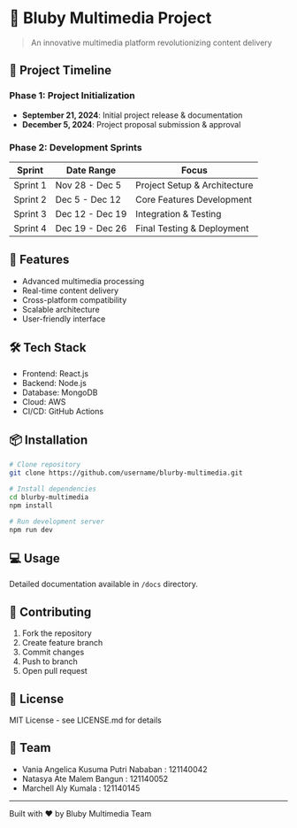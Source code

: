 # 📱 Bluby Multimedia Project

> An innovative multimedia platform revolutionizing content delivery

## 📅 Project Timeline

### Phase 1: Project Initialization
- **September 21, 2024**: Initial project release & documentation
- **December 5, 2024**: Project proposal submission & approval

### Phase 2: Development Sprints

| Sprint | Date Range | Focus |
|--------|------------|-------|
| Sprint 1 | Nov 28 - Dec 5 | Project Setup & Architecture |
| Sprint 2 | Dec 5 - Dec 12 | Core Features Development |
| Sprint 3 | Dec 12 - Dec 19 | Integration & Testing |
| Sprint 4 | Dec 19 - Dec 26 | Final Testing & Deployment |

## 🚀 Features

- Advanced multimedia processing
- Real-time content delivery
- Cross-platform compatibility
- Scalable architecture
- User-friendly interface

## 🛠️ Tech Stack

- Frontend: React.js
- Backend: Node.js
- Database: MongoDB
- Cloud: AWS
- CI/CD: GitHub Actions

## 📦 Installation

```bash
# Clone repository
git clone https://github.com/username/blurby-multimedia.git

# Install dependencies
cd blurby-multimedia
npm install

# Run development server
npm run dev
```

## 💻 Usage

Detailed documentation available in `/docs` directory.

## 🤝 Contributing

1. Fork the repository
2. Create feature branch
3. Commit changes
4. Push to branch
5. Open pull request

## 📄 License

MIT License - see LICENSE.md for details

## 👥 Team

- Vania Angelica Kusuma Putri Nababan   : 121140042
- Natasya Ate Malem Bangun              :  121140052
- Marchell Aly Kumala                   : 121140145

---
Built with ❤️ by Bluby Multimedia Team
